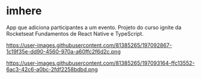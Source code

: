 # imhere
App que adiciona participantes a um evento.
Projeto do curso ignite da Rocketseat Fundamentos de React Native e TypeScript.

https://user-images.githubusercontent.com/81385265/197092867-1c19f35e-dd90-4560-970a-a60ffc2f6d2c.png

https://user-images.githubusercontent.com/81385265/197093164-ffc13552-6ac3-42c6-a0bc-2fdf2258bdbd.png

